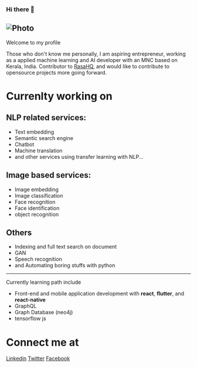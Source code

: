 ### Hi there 👋
![Photo](https://pbs.twimg.com/profile_images/1194463393593249792/_e9nGQUS_400x400.jpg)
---

Welcome to my profile

Those who don't know me personally, I am aspiring entrepreneur, working as a applied machine learning and AI developer with an MNC based on Kerala, India. Contributor to [RasaHQ](https://github.com/rasahq), and would like to contribute to opensource projects more going forward.

# Currenlty working on 

## NLP related services:

 - Text embedding
 - Semantic search engine
 - Chatbot
 - Machine translation
 - and other services using transfer learning with NLP...

## Image based services:

 - Image embedding
 - Image classification
 - Face recognition
 - Face identification
 - object recognition

## Others

 - Indexing and full text search on document
 - GAN
 - Speech recognition
 - and Automating boring stuffs with python

---

Currently learning path include 

 - Front-end and mobile application development with __react__, __flutter__, and __react-native__
 - GraphQL
 - Graph Database (neo4j)
 - tensorflow js

# Connect me at

[Linkedin](https://www.linkedin.com/in/noufal-s-677722b5/)
[Twitter](https://twitter.com/NoufalSlm/)
[Facebook](https://www.facebook.com/noufalslm)

